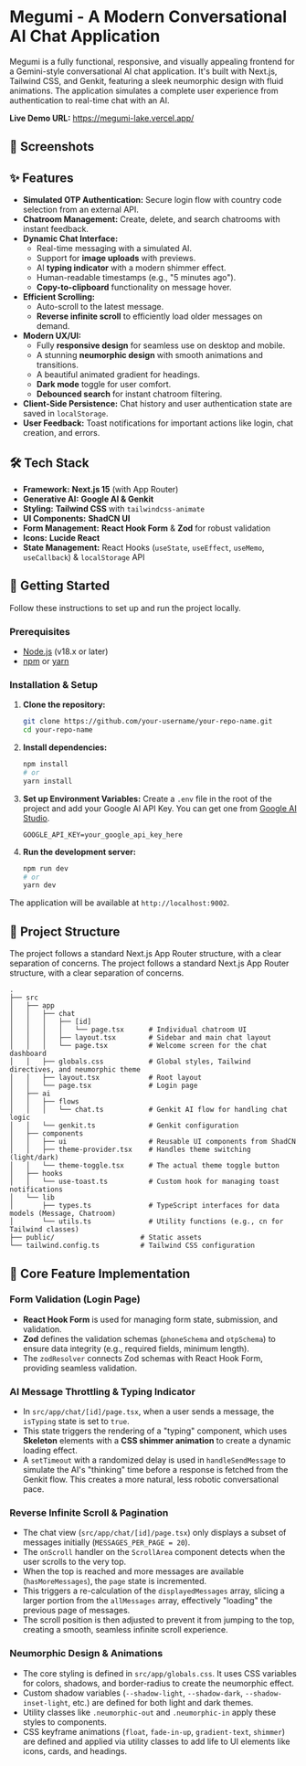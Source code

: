 # Megumi - A Modern Conversational AI Chat Application

Megumi is a fully functional, responsive, and visually appealing frontend for a Gemini-style conversational AI chat application. It's built with Next.js, Tailwind CSS, and Genkit, featuring a sleek neumorphic design with fluid animations. The application simulates a complete user experience from authentication to real-time chat with an AI.

**Live Demo URL:** https://megumi-lake.vercel.app/

## 📸 Screenshots

## ✨ Features

- **Simulated OTP Authentication:** Secure login flow with country code selection from an external API.
- **Chatroom Management:** Create, delete, and search chatrooms with instant feedback.
- **Dynamic Chat Interface:**
    - Real-time messaging with a simulated AI.
    - Support for **image uploads** with previews.
    - AI **typing indicator** with a modern shimmer effect.
    - Human-readable timestamps (e.g., "5 minutes ago").
    - **Copy-to-clipboard** functionality on message hover.
- **Efficient Scrolling:**
    - Auto-scroll to the latest message.
    - **Reverse infinite scroll** to efficiently load older messages on demand.
- **Modern UX/UI:**
    - Fully **responsive design** for seamless use on desktop and mobile.
    - A stunning **neumorphic design** with smooth animations and transitions.
    - A beautiful animated gradient for headings.
    - **Dark mode** toggle for user comfort.
    - **Debounced search** for instant chatroom filtering.
- **Client-Side Persistence:** Chat history and user authentication state are saved in `localStorage`.
- **User Feedback:** Toast notifications for important actions like login, chat creation, and errors.


## 🛠️ Tech Stack

- **Framework:** **Next.js 15** (with App Router)
- **Generative AI:** **Google AI & Genkit**
- **Styling:** **Tailwind CSS** with `tailwindcss-animate`
- **UI Components:** **ShadCN UI**
- **Form Management:** **React Hook Form** & **Zod** for robust validation
- **Icons:** **Lucide React**
- **State Management:** React Hooks (`useState`, `useEffect`, `useMemo`, `useCallback`) & `localStorage` API


## 🚀 Getting Started

Follow these instructions to set up and run the project locally.

### Prerequisites

- [Node.js](https://nodejs.org/en/) (v18.x or later)
- [npm](https://www.npmjs.com/) or [yarn](https://yarnpkg.com/)

### Installation & Setup

1. **Clone the repository:**
   ```bash
   git clone https://github.com/your-username/your-repo-name.git
   cd your-repo-name
   ```

2. **Install dependencies:**
   ```bash
   npm install
   # or
   yarn install
   ```
   
3. **Set up Environment Variables:**
   Create a `.env` file in the root of the project and add your Google AI API Key. You can get one from [Google AI Studio](https://aistudio.google.com/app/apikey).
   ```
   GOOGLE_API_KEY=your_google_api_key_here
   ```

4. **Run the development server:**
   ```bash
   npm run dev
   # or
   yarn dev
   ```

The application will be available at `http://localhost:9002`.

## 📁 Project Structure
The project follows a standard Next.js App Router structure, with a clear separation of concerns.
The project follows a standard Next.js App Router structure, with a clear separation of concerns.

```
.
├── src
│   ├── app
│   │   ├── chat
│   │   │   ├── [id]
│   │   │   │   └── page.tsx      # Individual chatroom UI
│   │   │   ├── layout.tsx        # Sidebar and main chat layout
│   │   │   └── page.tsx          # Welcome screen for the chat dashboard
│   │   ├── globals.css           # Global styles, Tailwind directives, and neumorphic theme
│   │   ├── layout.tsx            # Root layout
│   │   └── page.tsx              # Login page
│   ├── ai
│   │   ├── flows
│   │   │   └── chat.ts           # Genkit AI flow for handling chat logic
│   │   └── genkit.ts             # Genkit configuration
│   ├── components
│   │   ├── ui                    # Reusable UI components from ShadCN
│   │   ├── theme-provider.tsx    # Handles theme switching (light/dark)
│   │   └── theme-toggle.tsx      # The actual theme toggle button
│   ├── hooks
│   │   └── use-toast.ts          # Custom hook for managing toast notifications
│   └── lib
│       ├── types.ts              # TypeScript interfaces for data models (Message, Chatroom)
│       └── utils.ts              # Utility functions (e.g., cn for Tailwind classes)
├── public/                     # Static assets
└── tailwind.config.ts          # Tailwind CSS configuration
```

## 🧠 Core Feature Implementation

### Form Validation (Login Page)

- **React Hook Form** is used for managing form state, submission, and validation.
- **Zod** defines the validation schemas (`phoneSchema` and `otpSchema`) to ensure data integrity (e.g., required fields, minimum length).
- The `zodResolver` connects Zod schemas with React Hook Form, providing seamless validation.

### AI Message Throttling & Typing Indicator

- In `src/app/chat/[id]/page.tsx`, when a user sends a message, the `isTyping` state is set to `true`.
- This state triggers the rendering of a "typing" component, which uses **Skeleton** elements with a **CSS shimmer animation** to create a dynamic loading effect.
- A `setTimeout` with a randomized delay is used in `handleSendMessage` to simulate the AI's "thinking" time before a response is fetched from the Genkit flow. This creates a more natural, less robotic conversational pace.

### Reverse Infinite Scroll & Pagination

- The chat view (`src/app/chat/[id]/page.tsx`) only displays a subset of messages initially (`MESSAGES_PER_PAGE = 20`).
- The `onScroll` handler on the `ScrollArea` component detects when the user scrolls to the very top.
- When the top is reached and more messages are available (`hasMoreMessages`), the `page` state is incremented.
- This triggers a re-calculation of the `displayedMessages` array, slicing a larger portion from the `allMessages` array, effectively "loading" the previous page of messages.
- The scroll position is then adjusted to prevent it from jumping to the top, creating a smooth, seamless infinite scroll experience.

### Neumorphic Design & Animations

- The core styling is defined in `src/app/globals.css`. It uses CSS variables for colors, shadows, and border-radius to create the neumorphic effect.
- Custom shadow variables (`--shadow-light`, `--shadow-dark`, `--shadow-inset-light`, etc.) are defined for both light and dark themes.
- Utility classes like `.neumorphic-out` and `.neumorphic-in` apply these styles to components.
- CSS keyframe animations (`float`, `fade-in-up`, `gradient-text`, `shimmer`) are defined and applied via utility classes to add life to UI elements like icons, cards, and headings.
```